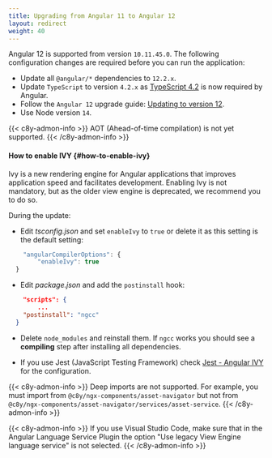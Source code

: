 ```yaml
---
title: Upgrading from Angular 11 to Angular 12
layout: redirect
weight: 40
---
```


Angular 12 is supported from version `10.11.45.0`. The following configuration changes are required before you can run the application:

- Update all `@angular/*` dependencies to `12.2.x`.
- Update `TypeScript` to version `4.2.x` as [TypeScript 4.2](https://devblogs.microsoft.com/typescript/announcing-typescript-4-2/) is now required by Angular.
- Follow the `Angular 12` upgrade guide: [Updating to version 12](https://v12.angular.io/guide/updating-to-version-12).
- Use Node version `14`.

{{< c8y-admon-info >}}
AOT (Ahead-of-time compilation) is not yet supported.
{{< /c8y-admon-info >}}

#### How to enable IVY {#how-to-enable-ivy}

Ivy is a new rendering engine for Angular applications that improves application speed and facilitates development. Enabling Ivy is not mandatory, but as the older view engine is deprecated, we recommend you to do so.

During the update:

- Edit _tsconfig.json_ and set `enableIvy` to `true` or delete it as this setting is the default setting:

```javascript
    "angularCompilerOptions": {
        "enableIvy": true
  }
```

- Edit _package.json_ and add the `postinstall` hook:

```json
    "scripts": {
        ...
    "postinstall": "ngcc"
  }
```

- Delete `node_modules` and reinstall them. If `ngcc` works you should see a **compiling** step after installing all dependencies.

- If you use Jest (JavaScript Testing Framework) check [Jest - Angular IVY](https://thymikee.github.io/jest-preset-angular/docs/guides/angular-ivy) for the configuration.

{{< c8y-admon-info >}}
Deep imports are not supported. For example, you must import from `@c8y/ngx-components/asset-navigator` but not from `@c8y/ngx-components/asset-navigator/services/asset-service`.
{{< /c8y-admon-info >}}

{{< c8y-admon-info >}}
If you use Visual Studio Code, make sure that in the Angular Language Service Plugin the option "Use legacy View Engine language service" is not selected.
{{< /c8y-admon-info >}}
